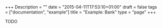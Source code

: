 +++
Description = ""
date = "2015-04-11T17:53:10+01:00"
draft = false
tags = ["documentation", "example"]
title = "Example: Bank"
type = "page"
+++

TODO
